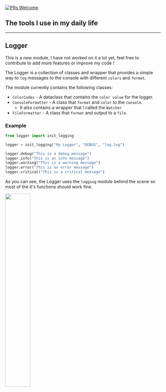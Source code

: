 [![PRs Welcome](https://img.shields.io/badge/PRs-welcome-brightgreen.svg?style=flat-square)](https://makeapullrequest.com)

## The tools I use in my daily life


---
## Logger

This is a new module, I have not worked on it a lot yet, feel free to contribute to add more features or improve my code !

The Logger is a collection of classes and wrapper that provides a simple way to `log` messages to the console with different `colors` and `format`.

The module currently contains the following classes:
- `ColorCodes` - A dataclass that contains the `color value` for the logger.
- `ConsoleFormatter` - A class that `format` and `color` to the `console`.
  - It also contains a wrapper that I called the `Watcher` 
- `FileFormatter` - A class that `format` and output to a `file`.


### Example

```python
from logger import init_logging

logger = init_logging("My Logger", "DEBUG", "log.log")

logger.debug("This is a debug message")
logger.info("This is an info message")
logger.warning("This is a warning message")
logger.error("This is an error message")
logger.critical("This is a critical message")
```

As you can see, the Logger uses the `logging` module behind the scene so most of the it's functions should work fine.

<img src="https://github.com/abedaton/tools/blob/main/img/logger_result.png" width=40%>
